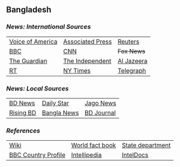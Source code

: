 ## Bangladesh ##

### _News: International Sources_ ###
|   |   |   |
| --- | --- | --- |
| [Voice of America](https://www.voanews.com/search?search_api_fulltext=Bangladesh&type=1&sort_by=publication_time) | [Associated Press](https://apnews.com/Bangladesh) | [Reuters](https://www.reuters.com/search/news?sortBy=&dateRange=&blob=bangladesh) |
| [BBC](https://www.bbc.com/news/topics/c77jz3md7grt/bangladesh) | [CNN](https://www.cnn.com/search/?q=Bangladesh&size=10&type=article) | ~~Fox News~~ |
| [The Guardian](https://www.theguardian.com/world/bangladesh)  | [The Independent](https://www.independent.co.uk/topic/Bangladesh) | [Al Jazeera](https://www.aljazeera.com/topics/country/bangladesh.html) |
| [RT](https://www.rt.com/tags/bangladesh-news/) | [NY Times](https://www.nytimes.com/topic/destination/bangladesh?searchResultPosition=0) | [Telegraph](https://www.telegraph.co.uk/bangladesh/) |

### _News: Local Sources_ ###
|   |   |   |
| --- | --- | --- |
| [BD News](https://bdnews24.com/) | [Daily Star](https://www.thedailystar.net/) | [Jago News](https://www.jagonews24.com/en) |
| [Rising BD](https://www.risingbd.com/english/) | [Bangla News](https://www.banglanews24.com/english/) | [BD Journal](https://www.bd-journal.com/english) |


### _References_ ###
|   |   |   |
| --- | --- | --- |
| [Wiki](https://en.wikipedia.org/wiki/Bangladesh) | [World fact book](https://www.cia.gov/library/publications/the-world-factbook/geos/bg.html) | [State department](https://www.state.gov/countries-areas/bangladesh/) |
| [BBC Country Profile](https://www.bbc.com/news/world-south-asia-12650940) | [Intellipedia](https://intellipedia.intelink.gov/wiki/Bangladesh) | [IntelDocs](https://inteldocs.intelink.gov/search/folder?q=Bangladesh) |
